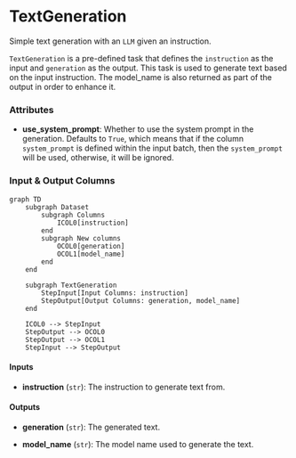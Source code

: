 # TextGeneration


Simple text generation with an `LLM` given an instruction.



`TextGeneration` is a pre-defined task that defines the `instruction` as the input
    and `generation` as the output. This task is used to generate text based on the input
    instruction. The model_name is also returned as part of the output in order to enhance it.



### Attributes

- **use_system_prompt**: Whether to use the system prompt in the generation. Defaults to `True`,  which means that if the column `system_prompt` is defined within the input batch, then  the `system_prompt` will be used, otherwise, it will be ignored.





### Input & Output Columns

``` mermaid
graph TD
	subgraph Dataset
		subgraph Columns
			ICOL0[instruction]
		end
		subgraph New columns
			OCOL0[generation]
			OCOL1[model_name]
		end
	end

	subgraph TextGeneration
		StepInput[Input Columns: instruction]
		StepOutput[Output Columns: generation, model_name]
	end

	ICOL0 --> StepInput
	StepOutput --> OCOL0
	StepOutput --> OCOL1
	StepInput --> StepOutput

```


#### Inputs


- **instruction** (`str`): The instruction to generate text from.




#### Outputs


- **generation** (`str`): The generated text.

- **model_name** (`str`): The model name used to generate the text.







